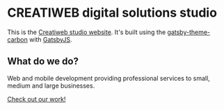# CREATIWEB digital solutions studio

This is the [Creatiweb studio website](http://www.creatiweb.ca). It's built using the [gatsby-theme-carbon](https://gatsby-theme-carbon.now.sh/) with [GatsbyJS](https://www.gatsbyjs.org/).

## What do we do?

Web and mobile development providing professional services to small, medium and large businesses.

[Check out our work!](https://wwww.creatiweb.ca)
